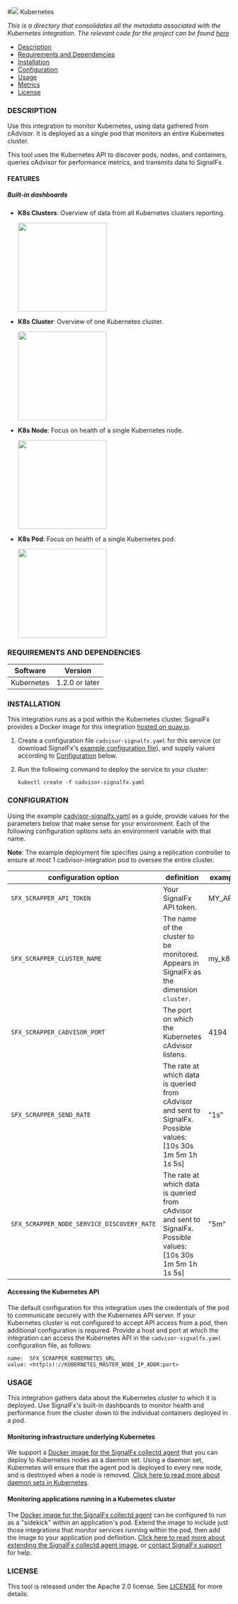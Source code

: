 #![](https://github.com/signalfx/Integrations/blob/master/kubernetes/img/integrations_kubernetes.png) Kubernetes   

_This is a directory that consolidates all the metadata associated with the Kubernetes integration. The relevant code for the project can be found [here](https://github.com/signalfx/cadvisor-integration)_

- [Description](#description)
- [Requirements and Dependencies](#requirements-and-dependencies)
- [Installation](#installation)
- [Configuration](#configuration)
- [Usage](#usage)
- [Metrics](#metrics)
- [License](#license)

### DESCRIPTION

Use this integration to monitor Kubernetes, using data gathered from cAdvisor. It is deployed as a single pod that monitors an entire Kubernetes cluster. 

This tool uses the Kubernetes API to discover pods, nodes, and containers, queries cAdvisor for performance metrics, and transmits data to SignalFx. 

#### FEATURES

##### Built-in dashboards

- **K8s Clusters**: Overview of data from all Kubernetes clusters reporting.

  [<img src='./img/dashboard_k8s_clusters.png' width=200px>](./img/dashboard_k8s_clusters.png)

- **K8s Cluster**: Overview of one Kubernetes cluster.

  [<img src='./img/dashboard_k8s_cluster.png' width=200px>](./img/dashboard_k8s_cluster.png)
	
- **K8s Node**: Focus on health of a single Kubernetes node. 

  [<img src='./img/dashboard_k8s_node.png' width=200px>](./img/dashboard_k8s_node.png)

- **K8s Pod**: Focus on health of a single Kubernetes pod.

  [<img src='./img/dashboard_k8s_pod.png' width=200px>](./img/dashboard_k8s_pod.png)  

### REQUIREMENTS AND DEPENDENCIES

| Software          | Version        |
|-------------------|----------------|
| Kubernetes        | 1.2.0 or later   |

### INSTALLATION

This integration runs as a pod within the Kubernetes cluster. SignalFx provides a Docker image for this integration [hosted on quay.io](https://quay.io/repository/signalfx/cadvisor-integration?tag=latest). 

1. Create a configuration file `cadvisor-signalfx.yaml` for this service (or download SignalFx's [example configuration file](https://github.com/signalfx/integrations/tree/master/kubernetes/cadvisor-signalfx.yaml)), and supply values according to [Configuration](#configuration) below.

2. Run the following command to deploy the service to your cluster:

	```
	kubectl create -f cadvisor-signalfx.yaml
	```

### CONFIGURATION

Using the example [cadvisor-signalfx.yaml](https://github.com/signalfx/integrations/tree/master/kubernetes/cadvisor-signalfx.yaml) as a guide, provide values for the parameters below that make sense for your environment. Each of the following configuration options sets an environment variable with that name. 

**Note**: The example deployment file specifies using a replication controller to ensure at most 1 cadvisor-integration pod to oversee the entire cluster. 

| configuration option | definition | example value |
| ---------------------|------------|---------------|
| `SFX_SCRAPPER_API_TOKEN` | Your SignalFx API token. | MY\_API_TOKEN |
| `SFX_SCRAPPER_CLUSTER_NAME` | The name of the cluster to be monitored. Appears in SignalFx as the dimension `cluster`. | my\_k8s_cluster |
| `SFX_SCRAPPER_CADVISOR_PORT` | The port on which the Kubernetes cAdvisor listens.	| 4194 |
| `SFX_SCRAPPER_SEND_RATE` | The rate at which data is queried from cAdvisor and sent to SignalFx. Possible values: [10s 30s 1m 5m 1h 1s 5s] | "1s" |
| `SFX_SCRAPPER_NODE_SERVICE_DISCOVERY_RATE` | The rate at which data is queried from cAdvisor and sent to SignalFx. Possible values: [10s 30s 1m 5m 1h 1s 5s] | "5m" |

#### Accessing the Kubernetes API

The default configuration for this integration uses the credentials of the pod to communicate securely with the Kubernetes API server. If your Kubernetes cluster is not configured to accept API access from a pod, then additional configuration is required. Provide a host and port at which the integration can access the Kubernetes API in the `cadvisor-signalfx.yaml` configuration file, as follows:

```
name:  SFX_SCRAPPER_KUBERNETES_URL
value: <http(s)://KUBERNETES_MASTER_NODE_IP_ADDR:port>
```

### USAGE

This integration gathers data about the Kubernetes cluster to which it is deployed. Use SignalFx's built-in dashboards to monitor health and performance from the cluster down to the individual containers deployed in a pod. 

#### Monitoring infrastructure underlying Kubernetes
 
We support a [Docker image for the SignalFx collectd agent](https://github.com/signalfx/docker-collectd) that you can deploy to Kubernetes nodes as a daemon set. Using a daemon set, Kubernetes will ensure that the agent pod is deployed to every new node, and is destroyed when a node is removed. [Click here to read more about daemon sets in Kubernetes](http://kubernetes.io/docs/admin/daemons/). 

#### Monitoring applications running in a Kubernetes cluster

The [Docker image for the SignalFx collectd agent](https://github.com/signalfx/docker-collectd) can be configured to run as a "sidekick" within an application's pod. Extend the image to include just those integrations that monitor services running within the pod, then add the image to your application pod definition. [Click here to read more about extending the SignalFx collectd agent image](https://github.com/signalfx/docker-collectd/blob/master/docs/EXTENDING.md), or [contact SignalFx support](mailto:support@signalfx.com) for help. 

### LICENSE

This tool is released under the Apache 2.0 license. See [LICENSE](https://github.com/signalfx/cadvisor-integration/blob/master/LICENSE) for more details.

